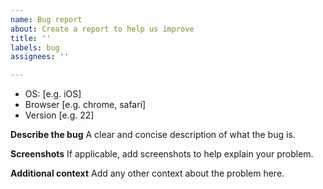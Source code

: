 ```yaml
---
name: Bug report
about: Create a report to help us improve
title: ''
labels: bug
assignees: ''

---
```


- OS: [e.g. iOS]
 - Browser [e.g. chrome, safari]
 - Version [e.g. 22]

**Describe the bug**
A clear and concise description of what the bug is.

**Screenshots**
If applicable, add screenshots to help explain your problem.

**Additional context**
Add any other context about the problem here.
